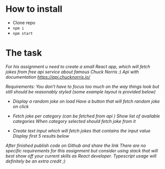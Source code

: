 # How to install

-   Clone repo
-   `npm i`
-   `npm start`

# The task

_For his assignment u need to create a small React app, which will fetch jokes from free api service about famous Chuck Norris :)
Api with documentation https://api.chucknorris.io/_

_Requirements:
You don’t have to focus too much on the way things look but still should be reasonably styled (some example layout is provided below)_

- _Display a random joke on load
Have a button that will fetch random joke on click_

- _Fetch joke per category (can be fetched from api )
Show list of available categories
When category selected should fetch joke from it_

- _Create text input which will fetch jokes that contains the input value
Display first 5 results below_

_After finished publish code on Github and share the link
There are no specific requirements for this assignment but consider using stack that will best show off your current skills as React developer.
Typescript usage will definitely be an extra credit ;)_
